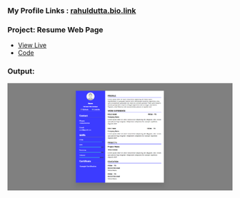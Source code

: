### My Profile Links : [rahuldutta.bio.link](https://rahuldutta.bio.link)

### Project: Resume Web Page
- [View Live](https://irahuldutta02.github.io/pw-skills-fswd-ja-assignments/013-project-01-resume-project/resume/)
- [Code](https://github.com/irahuldutta02/pw-skills-fswd-ja-assignments/tree/main/013-project-01-resume-project/resume/)

### Output: 
![output](./resume/output.png)